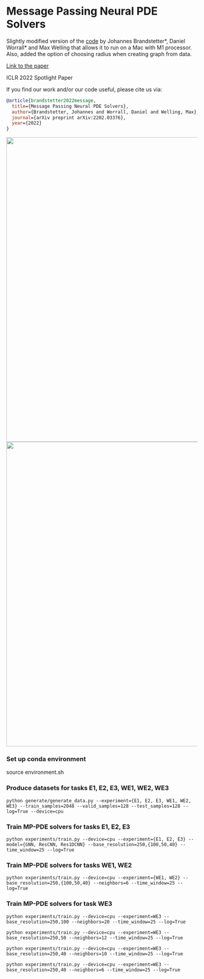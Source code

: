 # Message Passing Neural PDE Solvers
Slightly modified version of the <a href="https://github.com/brandstetter-johannes/MP-Neural-PDE-Solvers">code</a> by Johannes Brandstetter*, Daniel Worrall* and Max Welling that allows it to run on a Mac with M1 processor. Also, added the option of choosing radius when creating graph from data.

<a href="https://arxiv.org/abs/2202.03376">Link to the paper</a>

ICLR 2022 Spotlight Paper

If you find our work and/or our code useful, please cite us via:

```bibtex
@article{brandstetter2022message,
  title={Message Passing Neural PDE Solvers},
  author={Brandstetter, Johannes and Worrall, Daniel and Welling, Max},
  journal={arXiv preprint arXiv:2202.03376},
  year={2022}
}
```

<img src="assets/MP-PDE-Solver.png" width="800">

<img src="assets/shock_formation.png" width="800">

### Set up conda environment

source environment.sh

### Produce datasets for tasks E1, E2, E3, WE1, WE2, WE3
`python generate/generate_data.py --experiment={E1, E2, E3, WE1, WE2, WE3} --train_samples=2048 --valid_samples=128 --test_samples=128 --log=True --device=cpu`

###  Train MP-PDE solvers for tasks E1, E2, E3

`python experiments/train.py --device=cpu --experiment={E1, E2, E3} --model={GNN, ResCNN, Res1DCNN} --base_resolution=250,{100,50,40} --time_window=25 --log=True`

### Train MP-PDE solvers for tasks WE1, WE2

`python experiments/train.py --device=cpu --experiment={WE1, WE2} --base_resolution=250,{100,50,40} --neighbors=6 --time_window=25 --log=True`

### Train MP-PDE solvers for task WE3

`python experiments/train.py --device=cpu --experiment=WE3 --base_resolution=250,100 --neighbors=20 --time_window=25 --log=True`

`python experiments/train.py --device=cpu --experiment=WE3 --base_resolution=250,50 --neighbors=12 --time_window=25 --log=True`

`python experiments/train.py --device=cpu --experiment=WE3 --base_resolution=250,40 --neighbors=10 --time_window=25 --log=True`

`python experiments/train.py --device=cpu --experiment=WE3 --base_resolution=250,40 --neighbors=6 --time_window=25 --log=True`

